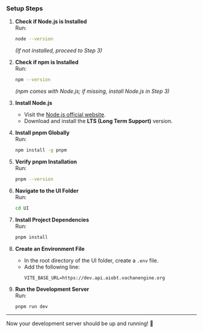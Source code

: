 ### **Setup Steps**

1. **Check if Node.js is Installed**  
   Run:  
   ```bash
   node --version
   ```  
   *(If not installed, proceed to Step 3)*

2. **Check if npm is Installed**  
   Run:  
   ```bash
   npm --version
   ```  
   *(npm comes with Node.js; if missing, install Node.js in Step 3)*

3. **Install Node.js**  
   - Visit the [Node.js official website](https://nodejs.org/).
   - Download and install the **LTS (Long Term Support)** version.

4. **Install pnpm Globally**  
   Run:  
   ```bash
   npm install -g pnpm
   ```

5. **Verify pnpm Installation**  
   Run:  
   ```bash
   pnpm --version
   ```

6. **Navigate to the UI Folder**  
   Run:  
   ```bash
   cd UI
   ```

7. **Install Project Dependencies**  
   Run:  
   ```bash
   pnpm install
   ```

8. **Create an Environment File**  
   - In the root directory of the UI folder, create a `.env` file.
   - Add the following line:  
     ```
     VITE_BASE_URL=https://dev.api.aiobt.vachanengine.org
     ```

9. **Run the Development Server**  
   Run:  
   ```bash
   pnpm run dev
   ```

---

Now your development server should be up and running! 🎉